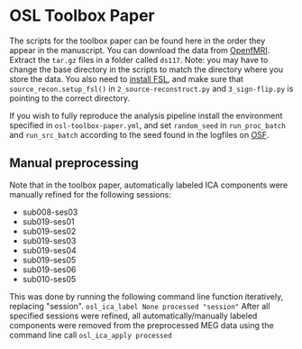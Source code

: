 # OSL Toolbox Paper

The scripts for the toolbox paper can be found here in the order they appear in the manuscript. You can download the data from [OpenfMRI](https://openfmri.org/s3-browser/?prefix=ds000117/ds000117_R0.1.1/compressed/). Extract the `tar.gz` files in a folder called `ds117`. Note: you may have to change the base directory in the scripts to match the directory where you store the data. You also need to [install FSL](https://fsl.fmrib.ox.ac.uk/fsl/docs/#/install/index), and make sure that `source_recon.setup_fsl()` in `2_source-reconstruct.py` and `3_sign-flip.py` is pointing to the correct directory.

If you wish to fully reproduce the analysis pipeline install the environment specified in `osl-toolbox-paper.yml`, and set `random_seed` in `run_proc_batch` and `run_src_batch` according to the seed found in the logfiles on [OSF](https://osf.io/2rnyg/).

## Manual preprocessing

Note that in the toolbox paper, automatically labeled ICA components were manually refined for the following sessions:
- sub008-ses03
- sub019-ses01
- sub019-ses02
- sub019-ses03
- sub019-ses04
- sub019-ses05
- sub019-ses06
- sub010-ses05

This was done by running the following command line function iteratively, replacing "session". 
`osl_ica_label None processed "session"`
After all specified sessions were refined, all automatically/manually labeled components were removed from the preprocessed MEG data using the command line call
`osl_ica_apply processed`